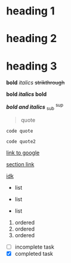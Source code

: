  # heading 1
# heading 2
# heading 3
**bold**
*italics*
~~strikthrough~~

**bold _italics_ bold**

***bold and italics***
<sub>sub</sub>
<sup>sup</sup>
> quote

`code quote`

```
code quote2
```

[link to google](google.com)

[section link](#heading-1)

[idk](docs/other.md)

- list
* list
+ list

1. ordered
2. ordered
3. ordered

- [ ] incomplete task
- [X] completed task 